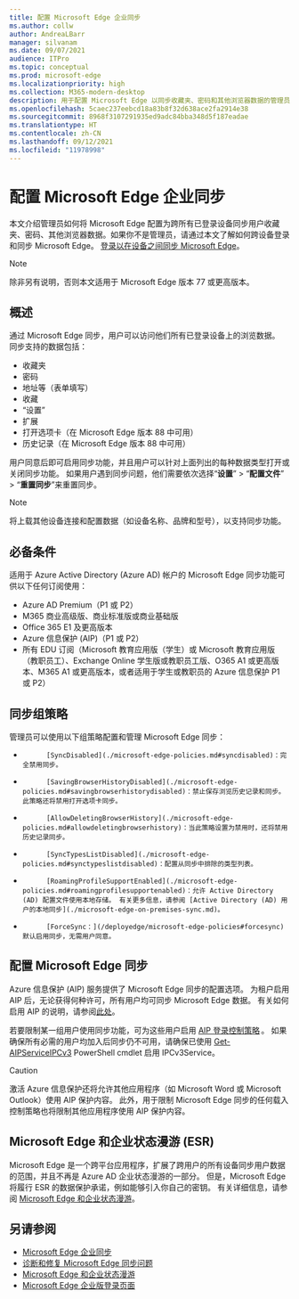 ```yaml
---
title: 配置 Microsoft Edge 企业同步
ms.author: collw
author: AndreaLBarr
manager: silvanam
ms.date: 09/07/2021
audience: ITPro
ms.topic: conceptual
ms.prod: microsoft-edge
ms.localizationpriority: high
ms.collection: M365-modern-desktop
description: 用于配置 Microsoft Edge 以同步收藏夹、密码和其他浏览器数据的管理员和用户选项。
ms.openlocfilehash: 5caec237eebcd18a83b8f32d638ace2fa2914e38
ms.sourcegitcommit: 8968f3107291935ed9adc84bba348d5f187eadae
ms.translationtype: HT
ms.contentlocale: zh-CN
ms.lasthandoff: 09/12/2021
ms.locfileid: "11978998"
---
```

# <a name="configure-microsoft-edge-enterprise-sync"></a>配置 Microsoft Edge 企业同步

本文介绍管理员如何将 Microsoft Edge 配置为跨所有已登录设备同步用户收藏夹、密码、其他浏览器数据。如果你不是管理员，请通过本文了解如何跨设备登录和同步 Microsoft Edge。 
            [登录以在设备之间同步 Microsoft Edge](https://support.microsoft.com/microsoft-edge/sign-in-to-sync-microsoft-edge-across-devices-e6ffa79b-ed52-aa32-47e2-5d5597fe4674)。

> [!NOTE]
> 除非另有说明，否则本文适用于 Microsoft Edge 版本 77 或更高版本。

## <a name="overview"></a>概述

通过 Microsoft Edge 同步，用户可以访问他们所有已登录设备上的浏览数据。 同步支持的数据包括：

- 收藏夹
- 密码
- 地址等（表单填写）
- 收藏
- “设置”
- 扩展
- 打开选项卡（在 Microsoft Edge 版本 88 中可用）
- 历史记录（在 Microsoft Edge 版本 88 中可用）

用户同意后即可启用同步功能，并且用户可以针对上面列出的每种数据类型打开或关闭同步功能。 如果用户遇到同步问题，他们需要依次选择“**设置**” > “**配置文件**” > “**重置同步**”来重置同步。

> [!NOTE]
> 将上载其他设备连接和配置数据（如设备名称、品牌和型号），以支持同步功能。

## <a name="prerequisites"></a>必备条件

适用于 Azure Active Directory (Azure AD) 帐户的 Microsoft Edge 同步功能可供以下任何订阅使用：

- Azure AD Premium（P1 或 P2）
- M365 商业高级版、商业标准版或商业基础版
- Office 365 E1 及更高版本
- Azure 信息保护 (AIP)（P1 或 P2）
- 所有 EDU 订阅（Microsoft 教育应用版（学生）或 Microsoft 教育应用版（教职员工）、Exchange Online 学生版或教职员工版、O365 A1 或更高版本、M365 A1 或更高版本，或者适用于学生或教职员的 Azure 信息保护 P1 或 P2）

## <a name="sync-group-policies"></a>同步组策略

管理员可以使用以下组策略配置和管理 Microsoft Edge 同步：

- 
            [SyncDisabled](./microsoft-edge-policies.md#syncdisabled)：完全禁用同步。
- 
            [SavingBrowserHistoryDisabled](./microsoft-edge-policies.md#savingbrowserhistorydisabled)：禁止保存浏览历史记录和同步。此策略还将禁用打开选项卡同步。
- 
            [AllowDeletingBrowserHistory](./microsoft-edge-policies.md#allowdeletingbrowserhistory)：当此策略设置为禁用时，还将禁用历史记录同步。
- 
            [SyncTypesListDisabled](./microsoft-edge-policies.md#synctypeslistdisabled)：配置从同步中排除的类型列表。
- 
            [RoamingProfileSupportEnabled](./microsoft-edge-policies.md#roamingprofilesupportenabled)：允许 Active Directory (AD) 配置文件使用本地存储。 有关更多信息，请参阅 [Active Directory (AD) 用户的本地同步](./microsoft-edge-on-premises-sync.md)。
- 
            [ForceSync：](/deployedge/microsoft-edge-policies#forcesync)默认启用同步，无需用户同意。  

## <a name="configure-microsoft-edge-sync"></a>配置 Microsoft Edge 同步

Azure 信息保护 (AIP) 服务提供了 Microsoft Edge 同步的配置选项。 为租户启用 AIP 后，无论获得何种许可，所有用户均可同步 Microsoft Edge 数据。 有关如何启用 AIP 的说明，请参阅[此处](/azure/information-protection/activate-office365)。

若要限制某一组用户使用同步功能，可为这些用户启用 [AIP 登录控制策略](/powershell/module/aipservice/set-aipserviceonboardingcontrolpolicy?preserve-view=true&view=azureipps) 。 如果确保所有必需的用户均加入后同步仍不可用，请确保已使用 [Get-AIPServiceIPCv3](/powershell/module/aipservice/get-aipserviceipcv3?preserve-view=true&view=azureipps) PowerShell cmdlet 启用 IPCv3Service。

> [!CAUTION]
> 激活 Azure 信息保护还将允许其他应用程序（如 Microsoft Word 或 Microsoft Outlook）使用 AIP 保护内容。 此外，用于限制 Microsoft Edge 同步的任何载入控制策略也将限制其他应用程序使用 AIP 保护内容。

## <a name="microsoft-edge-and-enterprise-state-roaming-esr"></a>Microsoft Edge 和企业状态漫游 (ESR) 

Microsoft Edge 是一个跨平台应用程序，扩展了跨用户的所有设备同步用户数据的范围，并且不再是 Azure AD 企业状态漫游的一部分。 但是，Microsoft Edge 将履行 ESR 的数据保护承诺，例如能够引入你自己的密钥。 有关详细信息，请参阅 [Microsoft Edge 和企业状态漫游](microsoft-edge-enterprise-state-roaming.md)。

## <a name="see-also"></a>另请参阅

- [Microsoft Edge 企业同步](microsoft-edge-enterprise-sync.md)
- [诊断和修复 Microsoft Edge 同步问题](microsoft-edge-troubleshoot-enterprise-sync.md)
- [Microsoft Edge 和企业状态漫游](microsoft-edge-enterprise-state-roaming.md)
- [Microsoft Edge 企业版登录页面](https://aka.ms/EdgeEnterprise)